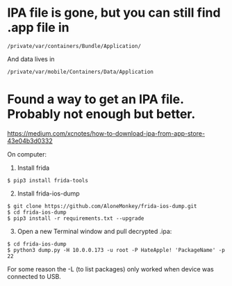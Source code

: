 <!-- TITLE: Mobile Ios Ipa -->
<!-- SUBTITLE: A quick summary of Mobile Ios Ipa -->

# IPA file is gone, but you can still find .app file in

```
/private/var/containers/Bundle/Application/
```

And data lives in 
```
/private/var/mobile/Containers/Data/Application
```


# Found a way to get an IPA file.  Probably not enough but better.

https://medium.com/xcnotes/how-to-download-ipa-from-app-store-43e04b3d0332

On computer:
1. Install frida
```
$ pip3 install frida-tools
```

2. Install frida-ios-dump
```
$ git clone https://github.com/AloneMonkey/frida-ios-dump.git
$ cd frida-ios-dump
$ pip3 install -r requirements.txt --upgrade
```

3. Open a new Terminal window and pull decrypted .ipa:
```
$ cd frida-ios-dump
$ python3 dump.py -H 10.0.0.173 -u root -P HateApple! 'PackageName' -p 22
```

For some reason the -L (to list packages) only worked when device was connected to USB.


